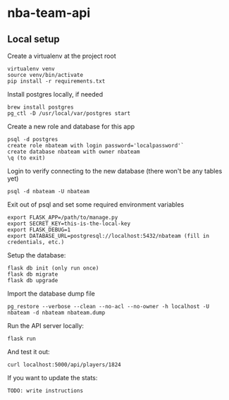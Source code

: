 # nba-team-api

## Local setup
Create a virtualenv at the project root

    virtualenv venv
    source venv/bin/activate
    pip install -r requirements.txt

Install postgres locally, if needed

    brew install postgres
    pg_ctl -D /usr/local/var/postgres start

Create a new role and database for this app

    psql -d postgres
    create role nbateam with login password='localpassword'`
    create database nbateam with owner nbateam
    \q (to exit)

Login to verify connecting to the new database (there won't be any tables yet)

    psql -d nbateam -U nbateam

Exit out of psql and set some required environment variables

    export FLASK_APP=/path/to/manage.py
    export SECRET_KEY=this-is-the-local-key
    export FLASK_DEBUG=1
    export DATABASE_URL=postgresql://localhost:5432/nbateam (fill in credentials, etc.)

Setup the database:

    flask db init (only run once)
    flask db migrate
    flask db upgrade

Import the database dump file

    pg_restore --verbose --clean --no-acl --no-owner -h localhost -U nbateam -d nbateam nbateam.dump

Run the API server locally:

    flask run

And test it out:

    curl localhost:5000/api/players/1824

If you want to update the stats:

    TODO: write instructions
